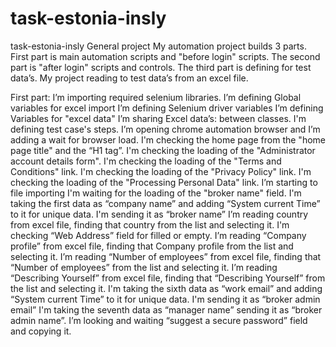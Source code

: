# task-estonia-insly
task-estonia-insly
General project
My automation project builds 3 parts.
First part is main automation scripts and "before login" scripts.
The second part is "after login" scripts and controls.
The third part is defining for test data’s. My project reading to test data’s from an excel file.

First part:
I’m importing required selenium libraries.
I’m defining Global variables for excel import
I’m defining Selenium driver variables
I’m defining Variables for "excel data"
I’m sharing Excel data’s:  between classes.
I'm defining test case's steps.
I’m opening chrome automation browser and I’m adding a wait for browser load.
I'm checking the home page from the "home page title" and the “H1 tag”.
I'm checking the loading of the "Administrator account details form".
I'm checking the loading of the "Terms and Conditions" link.
I'm checking the loading of the "Privacy Policy" link.
I'm checking the loading of the "Processing Personal Data" link.
I’m starting to file importing
I'm waiting for the loading of the "broker name" field.
I'm taking the first data as “company name” and adding “System current Time” to it for unique data. I'm sending it as “broker name”
I’m reading country from excel file, finding that country from the list and selecting it.
I'm checking “Web Address” field for filled or empty.
I’m reading “Company profile” from excel file, finding that Company profile from the list and selecting it.
I’m reading “Number of employees” from excel file, finding that “Number of employees” from the list and selecting it.
I’m reading “Describing Yourself” from excel file, finding that “Describing Yourself” from the list and selecting it.
I'm taking the sixth data as “work email” and adding “System current Time” to it for unique data. I'm sending it as “broker admin email”
I'm taking the seventh data as “manager name” sending it as “broker admin name”.
I’m looking and waiting “suggest a secure password” field and copying it.






